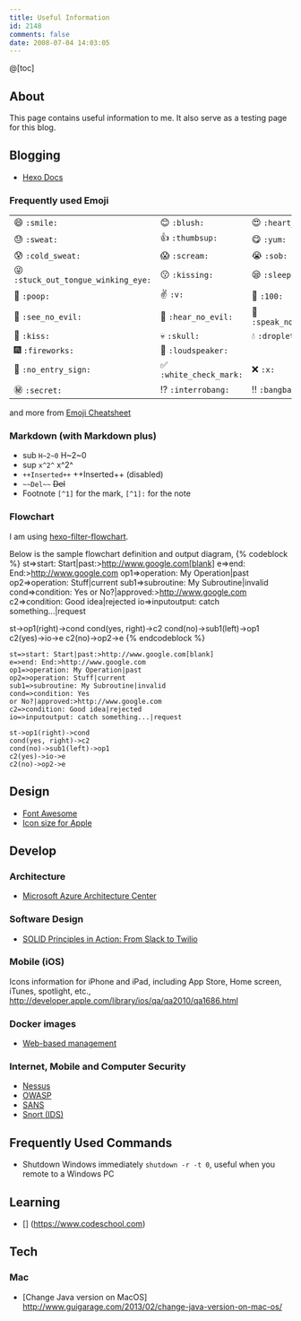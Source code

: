 ```yaml
---
title: Useful Information
id: 2148
comments: false
date: 2008-07-04 14:03:05
---
```


@[toc]

## About
This page contains useful information to me. It also serve as a testing page for this blog.

## Blogging
* [Hexo Docs](https://hexo.io/docs)

### Frequently used Emoji
|                         |                                |        |
| ----------------------- | ------------------------------ | ------ |
| :smile: ````:smile:```` | :blush: ````:blush:```` | :heart_eyes: ````:heart_eyes:```` |
| :sweat: ````:sweat:```` | :thumbsup: ````:thumbsup:```` | :yum: ````:yum:```` |
| :cold_sweat: ````:cold_sweat:```` | :scream: ````:scream:```` | :sob: ````:sob:```` |
| :stuck_out_tongue_winking_eye: ````:stuck_out_tongue_winking_eye:```` | :kissing: ````:kissing:```` | :sleepy: ````:sleepy:```` |
| :poop: ````:poop:````   | :v: ````:v:```` | :100: ````:100:```` |
| :see_no_evil: ````:see_no_evil:```` | :hear_no_evil: ````:hear_no_evil:```` | :speak_no_evil: ````:speak_no_evil:```` |
| :kiss: ````:kiss:````   | :skull: ````:skull:```` | :droplet: ````:droplet:```` |
| :fireworks: ````:fireworks:```` | :loudspeaker: ````:loudspeaker:```` |
| :no_entry_sign: ````:no_entry_sign:```` | :white_check_mark: ````:white_check_mark:```` | :x: ````:x:```` |
| :secret: ````:secret:```` | :interrobang: ````:interrobang:```` | :bangbang: ````:bangbang:```` |

and more from [Emoji Cheatsheet](https://www.webpagefx.com/tools/emoji-cheat-sheet/)

### Markdown (with Markdown plus)
* sub ````H~2~0```` H~2~0
* sup ````x^2^```` x^2^
* ```++Inserted++``` ++Inserted++ (disabled)
* ```~~Del~~``` ~~Del~~
* Footnote ```[^1]``` for the mark, ```[^1]:``` for the note

### Flowchart
I am using [hexo-filter-flowchart](https://github.com/bubkoo/hexo-filter-flowchart).

Below is the sample flowchart definition and output diagram,
{% codeblock %}
st=>start: Start|past:>http://www.google.com[blank]
e=>end: End:>http://www.google.com
op1=>operation: My Operation|past
op2=>operation: Stuff|current
sub1=>subroutine: My Subroutine|invalid
cond=>condition: Yes
or No?|approved:>http://www.google.com
c2=>condition: Good idea|rejected
io=>inputoutput: catch something...|request

st->op1(right)->cond
cond(yes, right)->c2
cond(no)->sub1(left)->op1
c2(yes)->io->e
c2(no)->op2->e
{% endcodeblock %}

```flow
st=>start: Start|past:>http://www.google.com[blank]
e=>end: End:>http://www.google.com
op1=>operation: My Operation|past
op2=>operation: Stuff|current
sub1=>subroutine: My Subroutine|invalid
cond=>condition: Yes
or No?|approved:>http://www.google.com
c2=>condition: Good idea|rejected
io=>inputoutput: catch something...|request

st->op1(right)->cond
cond(yes, right)->c2
cond(no)->sub1(left)->op1
c2(yes)->io->e
c2(no)->op2->e
```

## Design
* [Font Awesome](http://fontawesome.io/icons/#brand)
* [Icon size for Apple](http://developer.apple.com/library/ios/qa/qa2010/qa1686.html)

## Develop

### Architecture
* [Microsoft Azure Architecture Center](https://docs.microsoft.com/en-us/azure/architecture/)

### Software Design
* [SOLID Principles in Action: From Slack to Twilio](https://www.twilio.com/blog/2017/11/solid-principles-slack-twilio.html)

### Mobile (iOS)
Icons information for iPhone and iPad, including App Store, Home screen, iTunes, spotlight, etc., http://developer.apple.com/library/ios/qa/qa2010/qa1686.html

### Docker images
* [Web-based management](https://github.com/portainer/portainer)

### Internet, Mobile and Computer Security

* [Nessus](https://www.nessus.org/)
* [OWASP](https://www.owasp.org/)
* [SANS](https://www.sans.org)
* [Snort (IDS)](https://www.snort.org)

## Frequently Used Commands
* Shutdown Windows immediately ```shutdown -r -t 0```, useful when you remote to a Windows PC

## Learning

* [] (https://www.codeschool.com)

## Tech

### Mac
* [Change Java version on MacOS] http://www.guigarage.com/2013/02/change-java-version-on-mac-os/
